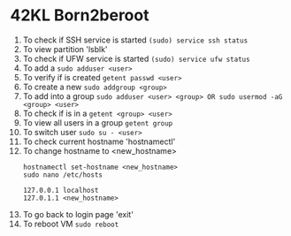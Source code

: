 # 42KL Born2beroot



1. To check if SSH service is started  `(sudo) service ssh status`
2. To view partition 'lsblk'
3. To check if UFW service is started `(sudo) service ufw status`
4. To add a <user> `sudo adduser <user>`
5. To verify if <user> is created `getent passwd <user>`
6. To create a new <group> `sudo addgroup <group>`
7. To add <user> into a group `sudo adduser <user> <group> OR sudo usermod -aG  <group> <user>`
8. To check if <user> is in a <group> `getent <group> <user>`
9. To view all users in a group `getent group`
10. To switch user `sudo su - <user>`
11. To check current hostname 'hostnamectl'
12. To change hostname to <new_hostname>
    ```
    hostnamectl set-hostname <new_hostname>
    sudo nano /etc/hosts
    
    127.0.0.1 localhost
    127.0.1.1 <new_hostname>
    ```
13. To go back to login page 'exit'
14. To reboot VM `sudo reboot`
